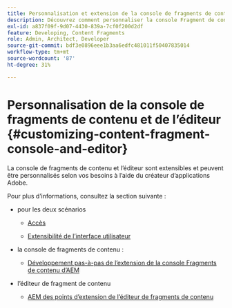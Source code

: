 ```yaml
---
title: Personnalisation et extension de la console de fragments de contenu et de l’éditeur
description: Découvrez comment personnaliser la console Fragment de contenu et l’éditeur
exl-id: a837f09f-9d07-4430-839a-7cf0f200d2df
feature: Developing, Content Fragments
role: Admin, Architect, Developer
source-git-commit: bdf3e0896eee1b3aa6edfc481011f50407835014
workflow-type: tm+mt
source-wordcount: '87'
ht-degree: 31%

---
```


# Personnalisation de la console de fragments de contenu et de l’éditeur {#customizing-content-fragment-console-and-editor}

La console de fragments de contenu et l’éditeur sont extensibles et peuvent être personnalisés selon vos besoins à l’aide du créateur d’applications Adobe.

Pour plus d’informations, consultez la section suivante :

* pour les deux scénarios

   * [Accès](https://developer.adobe.com/uix/docs/guides/get-access/)

   * [Extensibilité de l’interface utilisateur](https://developer.adobe.com/uix/docs/)

* la console de fragments de contenu :

   * [Développement pas-à-pas de l’extension de la console Fragments de contenu d’AEM](https://developer.adobe.com/uix/docs/services/aem-cf-console-admin/extension-development/)

* l’éditeur de fragment de contenu

   * [AEM des points d’extension de l’éditeur de fragments de contenu](https://developer.adobe.com/uix/docs/services/aem-cf-editor/api/)

